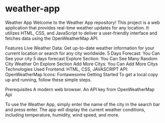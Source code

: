 # weather-app
Weather App
Welcome to the Weather App repository! This project is a web application that provides real-time weather updates for any location. It utilizes HTML, CSS, and JavaScript to deliver a user-friendly interface and fetches data using the OpenWeatherMap API.

Features
Live Weather Data: Get up-to-date weather information for your current location or search for any city worldwide.
5 Days Forecast: You Can See your city 5 days forecast
Explore Section: You Can See Many Random City Weather On Explore Section
Add More Citys: You Can Add More Citys
Technologies Used
Frontend: HTML, CSS, JAVASCRIPT
API: OpenWeatherMap
Icons: Fontawesome
Getting Started
To get a local copy up and running, follow these simple steps.

Prerequisites
A modern web browser.
An API key from OpenWeatherMap Api

To use the Weather App, simply enter the name of the city in the search bar and press enter. The app will display the current weather conditions, including temperature, humidity, wind speed, and more.

